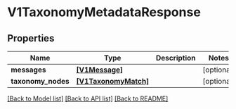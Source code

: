 # V1TaxonomyMetadataResponse


## Properties
Name | Type | Description | Notes
------------ | ------------- | ------------- | -------------
**messages** | [**[V1Message]**](V1Message.md) |  | [optional] 
**taxonomy_nodes** | [**[V1TaxonomyMatch]**](V1TaxonomyMatch.md) |  | [optional] 

[[Back to Model list]](../README.md#documentation-for-models) [[Back to API list]](../README.md#documentation-for-api-endpoints) [[Back to README]](../README.md)


